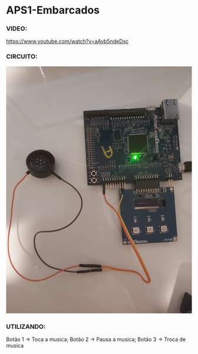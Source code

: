 # APS1-Embarcados



### VIDEO: 
https://www.youtube.com/watch?v=aAyb5ndeDxc

### CIRCUITO: 
![alt text](https://github.com/gDuarteg/APS1-Embarcados/blob/master/circuit.jpeg)

### UTILIZANDO:

Botão 1 -> Toca a musica;
Botão 2 -> Pausa a musica;
Botão 3 -> Troca de musica
